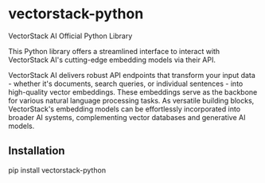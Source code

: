 # vectorstack-python

VectorStack AI Official Python Library

This Python library offers a streamlined interface to interact with VectorStack AI's cutting-edge embedding models via their API.

VectorStack AI delivers robust API endpoints that transform your input data - whether it's documents, search queries, or individual sentences - into high-quality vector embeddings. These embeddings serve as the backbone for various natural language processing tasks. As versatile building blocks, VectorStack's embedding models can be effortlessly incorporated into broader AI systems, complementing vector databases and generative AI models.

## Installation
pip install vectorstack-python
